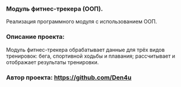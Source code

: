 ### Модуль фитнес-трекера (ООП).

Реализация программного модуля с использованием ООП.

### Описание проекта:
Модуль фитнес-трекера обрабатывает данные для трёх видов тренировок: бега, спортивной ходьбы и плавания; рассчитывает и отображает результаты тренировки.

### Автор проекта: https://github.com/Den4u

